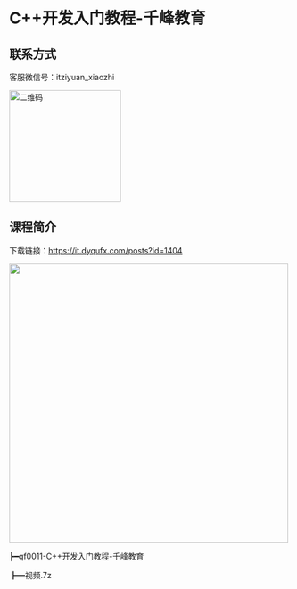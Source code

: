# C++开发入门教程-千峰教育

## 联系方式

客服微信号：itziyuan_xiaozhi

<img src="https://ziyuanyun.oss-cn-guangzhou.aliyuncs.com/common/20240614073449/666b82192834a.jpg" width="200" height="200" alt="二维码">

## 课程简介

下载链接：https://it.dyqufx.com/posts?id=1404

<img src="https://ziyuanyun.oss-cn-guangzhou.aliyuncs.com/yun/20240515153927/664466af667cf.jpg" width="500" alt="">

  ┣━qf0011-C++开发入门教程-千峰教育

 ┣━视频.7z

  